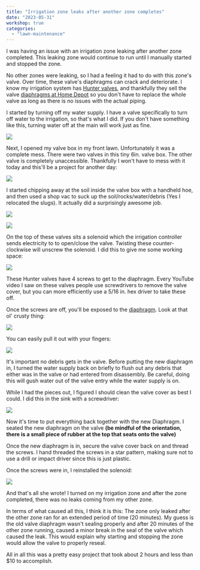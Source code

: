 ```yaml
---
title: "Irrigation zone leaks after another zone completes"
date: "2023-05-31"
workshop: true
categories:
  - "lawn-maintenance"
---
```


I was having an issue with an irrigation zone leaking after another zone completed. This leaking zone would continue to run until I manually started and stopped the zone.

No other zones were leaking, so I had a feeling it had to do with this zone's valve. Over time, these valve's diaphragms can crack and deteriorate. I know my irrigation system has [Hunter valves](https://www.hunterindustries.com/irrigation-product/valves/pgv), and thankfully they sell the valve [diaphragms at Home Depot](https://www.homedepot.com/p/1-in-PGV-Diaphragm-332100/203233584) so you don't have to replace the whole valve as long as there is no issues with the actual piping.

I started by turning off my water supply. I have a valve specifically to turn off water to the irrigation, so that's what I did. If you don't have something like this, turning water off at the main will work just as fine.

![](IMG_4530-1024x768.jpeg)

Next, I opened my valve box in my front lawn. Unfortunately it was a complete mess. There were two valves in this tiny 6in. valve box. The other valve is completely unaccessible. Thankfully I won't have to mess with it today and this'll be a project for another day:

![](388B4772-5373-40EF-A998-33D164B47343_1_105_c.jpeg)

I started chipping away at the soil inside the valve box with a handheld hoe, and then used a shop vac to suck up the soil/rocks/water/debris (Yes I relocated the slugs). It actually did a surprisingly awesome job.

![](IMG_4508-1024x768.jpeg)

![](IMG_4509-1024x768.jpeg)

On the top of these valves sits a solenoid which the irrigation controller sends electricity to to open/close the valve. Twisting these counter-clockwise will unscrew the solenoid. I did this to give me some working space:

![](IMG_4510-1024x768.jpeg)

These Hunter valves have 4 screws to get to the diaphragm. Every YouTube video I saw on these valves people use screwdrivers to remove the valve cover, but you can more efficiently use a 5/16 in. hex driver to take these off.

Once the screws are off, you'll be exposed to the [diaphragm](https://www.homedepot.com/p/1-in-PGV-Diaphragm-332100/203233584). Look at that ol' crusty thing:

![](IMG_4511-1024x768.jpeg)

You can easily pull it out with your fingers:

![](IMG_4512-1024x768.jpeg)

It's important no debris gets in the valve. Before putting the new diaphragm in, I turned the water supply back on briefly to flush out any debris that either was in the valve or had entered from disassembly. Be careful, doing this will gush water out of the valve entry while the water supply is on.

While I had the pieces out, I figured I should clean the valve cover as best I could. I did this in the sink with a screwdriver:

![](IMG_4516-1024x768.jpeg)

Now it's time to put everything back together with the new Diaphragm. I seated the new diaphragm on the valve **(be mindful of the orientation, there is a small piece of rubber at the top that seats onto the valve)**

Once the new diaphragm is in, secure the valve cover back on and thread the screws. I hand threaded the screws in a star pattern, making sure not to use a drill or impact driver since this is just plastic.

Once the screws were in, I reinstalled the solenoid:

![](IMG_4517-1024x768.jpeg)

And that's all she wrote! I turned on my irrigation zone and after the zone completed, there was no leaks coming from my other zone.

In terms of what caused all this, I think it is this: The zone only leaked after the other zone ran for an extended period of time (20 minutes). My guess is the old valve diaphragm wasn't sealing properly and after 20 minutes of the other zone running, caused a minor break in the seal of the valve which caused the leak. This would explain why starting and stopping the zone would allow the valve to properly reseal.

All in all this was a pretty easy project that took about 2 hours and less than $10 to accomplish.
